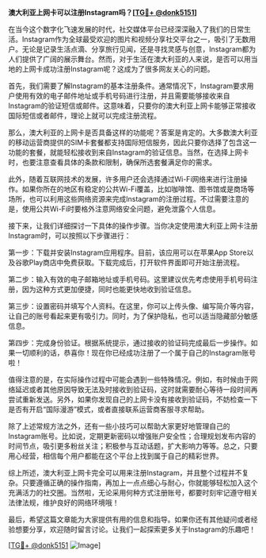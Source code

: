 **澳大利亚上网卡可以注册Instagram吗？[[TG💪+ @donk5151](https://t.me/s/donk5151)]**

在当今这个数字化飞速发展的时代，社交媒体平台已经深深融入了我们的日常生活。Instagram作为全球最受欢迎的图片和视频分享社交平台之一，吸引了无数用户。无论是记录生活点滴、分享旅行见闻，还是寻找灵感与创意，Instagram都为人们提供了广阔的展示舞台。然而，对于生活在澳大利亚的人来说，是否可以用当地的上网卡成功注册Instagram呢？这成为了很多网友关心的问题。

首先，我们需要了解Instagram的基本注册条件。通常情况下，Instagram要求用户使用有效的电子邮件地址或手机号码进行注册，并且需要能够接收来自Instagram的验证短信或邮件。这意味着，只要你的澳大利亚上网卡能够正常接收国际短信或者邮件，理论上就可以完成注册流程。

那么，澳大利亚的上网卡是否具备这样的功能呢？答案是肯定的。大多数澳大利亚的移动运营商提供的SIM卡套餐都支持国际短信服务，因此只要你选择了包含这一功能的套餐，就能轻松接收到来自Instagram的验证信息。当然，在选择上网卡时，也要注意查看具体的条款和限制，确保所选套餐满足你的需求。

此外，随着互联网技术的发展，许多用户还会选择通过Wi-Fi网络来进行注册操作。如果你所在的地区有稳定的公共Wi-Fi覆盖，比如咖啡馆、图书馆或是商场等场所，也可以利用这些网络资源来完成Instagram的注册过程。不过需要注意的是，使用公共Wi-Fi时要格外注意网络安全问题，避免泄露个人信息。

接下来，让我们详细探讨一下具体的操作步骤。当你决定使用澳大利亚上网卡注册Instagram时，可以按照以下步骤进行：

第一步：下载并安装Instagram应用程序。目前，该应用可以在苹果App Store以及谷歌Play商店中免费获取。下载完成后，打开软件界面即可开始注册流程。

第二步：输入有效的电子邮箱地址或手机号码。这里建议优先考虑使用手机号码注册，因为这种方式更加便捷，同时也能更快地收到验证信息。

第三步：设置密码并填写个人资料。在这里，你可以上传头像、编写简介等内容，让自己的账号看起来更有吸引力。同时，为了保护隐私，也可以适当隐藏部分敏感信息。

第四步：完成身份验证。根据系统提示，通过接收的验证码完成最后一步操作。如果一切顺利的话，恭喜你！现在你已经成功注册了一个属于自己的Instagram账号啦！

值得注意的是，在实际操作过程中可能会遇到一些特殊情况。例如，有时候由于网络延迟或者其他原因导致无法及时接收到验证码，这时就需要耐心等待一段时间再尝试重新发送。另外，如果你发现自己的上网卡没有接收到验证码，不妨检查一下是否有开启“国际漫游”模式，或者直接联系运营商客服寻求帮助。

除了上述常规方法之外，还有一些小技巧可以帮助大家更好地管理自己的Instagram账号。比如说，定期更新密码以增强账户安全性；合理规划发布内容的时间节点，吸引更多粉丝关注；积极参与互动话题，扩大影响力等等。总之，只要用心经营，相信每个用户都能在这个平台上找到属于自己的精彩世界。

综上所述，澳大利亚上网卡完全可以用来注册Instagram，并且整个过程并不复杂。只要遵循正确的操作指南，再加上一点点细心与耐心，你就能够轻松加入这个充满活力的社交圈。当然啦，无论采用何种方式注册账号，都要时刻牢记遵守相关法律法规，维护良好的网络环境哦！

最后，希望这篇文章能为大家提供有用的信息和指导。如果你还有其他疑问或者经验想要分享，欢迎随时留言讨论。让我们一起探索更多关于Instagram的乐趣吧！

[[TG💪+ @donk5151](https://t.me/s/donk5151) ![Image](https://i.postimg.cc/rwNCRYN7/Snipaste-2025-04-30-17-27-05.png)]